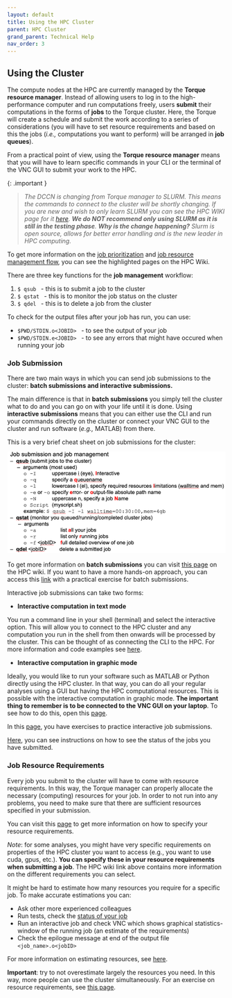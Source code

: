 ```yaml
---
layout: default
title: Using the HPC Cluster
parent: HPC Cluster
grand_parent: Technical Help
nav_order: 3
---
```


## Using the Cluster
The compute nodes at the HPC are currently managed by the **Torque resource manager**. Instead of allowing users to log in to the high-performance computer and run computations freely, users **submit** their computations in the forms of **jobs** to the Torque cluster. Here, the Torque will create a schedule and submit the work according to a series of considerations (you will have to set resource requirements and based on this the jobs (_i.e.,_ computations you want to perform) will be arranged in **job queues**). 

From a practical point of view, using the **Torque resource manager** means that you will have to learn specific commands in your CLI or the terminal of the VNC GUI to submit your work to the HPC.

{: .important }
> _The DCCN is changing from Torque manager to SLURM. This means the commands to connect to the cluster will be shortly changing. If you are new and wish to only learn SLURM you can see the HPC WIKI page for it [here](https://hpc.dccn.nl/docs/cluster_howto/compute_slurm.html). **We do NOT recommend only using SLURM as it is still in the testing phase**. **Why is the change happening?** Slurm is open source, allows for better error handling and is the new leader in HPC computing._

To get more information on the [job prioritization](https://hpc.dccn.nl/docs/cluster_howto/compute_torque.html#resource-sharing-and-job-prioritisation) and [job resource management flow](https://hpc.dccn.nl/docs/cluster_howto/compute_torque.html#job-management-workflow), you can see the highlighted pages on the HPC Wiki.


There are three key functions for the **job management** workflow:
1.	`$ qsub ` - this is to submit a job to the cluster 
2.	`$ qstat ` - this is to monitor the job status on the cluster
3.	`$ qdel ` - this is to delete a job from the cluster

To check for the output files after your job has run, you can use:
-	`$PWD/STDIN.o<JOBID> ` - to see the output of your job
-	`$PWD/STDIN.e<JOBID> ` - to see any errors that might have occured when running your job

### Job Submission

There are two main ways in which you can send job submissions to the cluster: **batch submissions and interactive submissions.** 

The main difference is that in **batch submissions** you simply tell the cluster what to do and you can go on with your life until it is done. Using **interactive submissions** means that you can either use the CLI and run your commands directly on the cluster or connect your VNC GUI to the cluster and run software (_e.g.,_ MATLAB) from there. 

This is a very brief cheat sheet on job submissions for the cluster:

![job_resource_management](./job_submission_management.png)

To get more information on **batch submissions** you can visit [this page](https://hpc.dccn.nl/docs/cluster_howto/compute_torque.html#batch-job-submission) on the HPC wiki. If you want to have a more hands-on approach, you can access this [link](https://hpc.dccn.nl/docs/cluster_howto/exercise_simple/exercise.html) with a practical exercise for batch submissions.

Interactive job submissions can take two forms:
*	**Interactive computation in text mode**

You run a command line in your shell (terminal) and select the interactive option. This will allow you to connect to the HPC cluster and any computation you run in the shell from then onwards will be processed by the cluster.  This can be thought of as connecting the CLI to the HPC. For more information and code examples see [here](https://hpc.dccn.nl/docs/cluster_howto/compute_torque.html#interactive-computation-in-text-mode). 

*	**Interactive computation in graphic mode**

Ideally, you would like to run your software such as MATLAB or Python directly using the HPC cluster. In that way, you can do all your regular analyses using a GUI but having the HPC computational resources. This is possible with the interactive computation in graphic mode. **The important thing to remember is to be connected to the VNC GUI on your laptop**. To see how to do this, open this [page](https://hpc.dccn.nl/docs/cluster_howto/compute_torque.html#interactive-computation-in-graphic-mode).

In this [page](https://hpc.dccn.nl/docs/cluster_howto/exercise_interactive/exercise.html), you have exercises to practice interactive job submissions. 

[Here](https://hpc.dccn.nl/docs/cluster_howto/compute_torque.html#checking-job-status), you can see instructions on how to see the status of the jobs you have submitted. 

### Job Resource Requirements
Every job you submit to the cluster will have to come with resource requirements. In this way, the Torque manager can properly allocate the necessary (computing) resources for your job. In order to not run into any problems, you need to make sure that there are sufficient resources specified in your submission. 

You can visit this [page](https://hpc.dccn.nl/docs/cluster_howto/compute_torque.html#specifying-resource-requirement) to get more information on how to specify your resource requirements. 

_Note_: for some analyses, you might have very specific requirements on properties of the HPC cluster you want to access (e.g., you want to use cuda, gpus, etc.). **You can specify these in your resource requirements when submitting a job**. The HPC wiki link above contains more information on the different requirements you can select. 

It might be hard to estimate how many resources you require for a specific job. To make accurate estimations you can:
-	Ask other more experienced colleagues 
-	Run tests, check the [status of your job](https://hpc.dccn.nl/docs/cluster_howto/compute_torque.html#checking-job-status)
-	Run an interactive job and check VNC which shows graphical statistics-window of the running job (an estimate of the requirements)
-	Check the epilogue message at end of the output file `<job_name>.o<jobID>`

For more information on estimating resources, see [here](https://hpc.dccn.nl/docs/cluster_howto/compute_torque.html#estimating-resource-requirement). 


**Important**: try to not overestimate largely the resources you need. In this way, more people can use the cluster simultaneously.  For an exercise on resource requirements, see [this page](https://hpc.dccn.nl/docs/cluster_howto/exercise_resource/exercise.html). 
